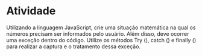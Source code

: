 # Atividade

Utilizando a linguagem JavaScript, crie uma situação matemática na qual os números precisam ser informados pelo usuário. Além disso, deve ocorrer uma exceção dentro do código. Utilize os métodos Try (), catch () e finally () para realizar a captura e o tratamento dessa exceção.